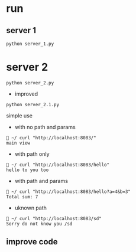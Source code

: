 # run

## server 1

```
python server_1.py
```


# server 2

```
python server_2.py
```

* improved

```
python server_2.1.py
```


simple use

* with no path and params

```
 ~/ curl "http://localhost:8083/"
main view
```

* with path only

```
 ~/ curl "http://localhost:8083/hello"
hello to you too
```

* with path and params

```
 ~/ curl "http://localhost:8083/hello?a=4&b=3"
Total sum: 7
```

* uknown path

```
 ~/ curl "http://localhost:8083/sd"
Sorry do not know you /sd
```

## improve code

